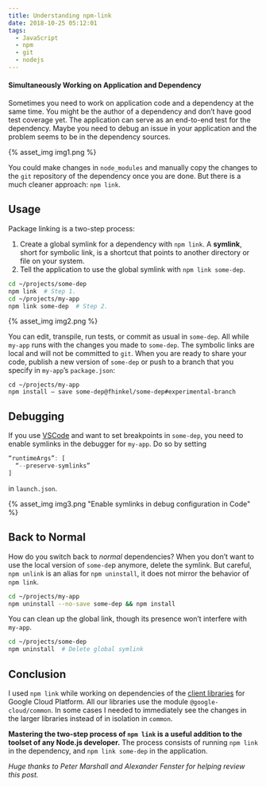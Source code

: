 ```yaml
---
title: Understanding npm-link
date: 2018-10-25 05:12:01
tags:
  - JavaScript
  - npm
  - git
  - nodejs
---
```

#### Simultaneously Working on Application and Dependency

Sometimes you need to work on application code and a dependency at the same time. You might be the author of a dependency and don’t have good test coverage yet. The application can serve as an end-to-end test for the dependency. Maybe you need to debug an issue in your application and the problem seems to be in the dependency sources.

{% asset_img img1.png %}

You could make changes in `node_modules` and manually copy the changes to the `git` repository of the dependency once you are done. But there is a much cleaner approach: `npm link`.

## Usage
Package linking is a two-step process:

1. Create a global symlink for a dependency with `npm link`. A **symlink**, short for symbolic link, is a shortcut that points to another directory or file on your system.
2. Tell the application to use the global symlink with `npm link some-dep`.

[comment]: <> (render code correctly)

``` bash
cd ~/projects/some-dep
npm link  # Step 1.
cd ~/projects/my-app
npm link some-dep  # Step 2.
``` 

{% asset_img img2.png %}

You can edit, transpile, run tests, or commit as usual in `some-dep`. All while `my-app` runs with the changes you made to `some-dep`. The symbolic links are local and will not be committed to `git`. When you are ready to share your code, publish a new version of `some-dep` or push to a branch that you specify in `my-app`’s `package.json`:

    cd ~/projects/my-app
    npm install — save some-dep@fhinkel/some-dep#experimental-branch

## Debugging
If you use [VSCode](https://code.visualstudio.com/) and want to set breakpoints in `some-dep`, you need to enable symlinks in the debugger for `my-app`. Do so by setting

``` js
“runtimeArgs”: [
  “--preserve-symlinks”
]
```

in `launch.json`.

{% asset_img img3.png "Enable symlinks in debug configuration in Code" %}

## Back to Normal
How do you switch back to *normal* dependencies? When you don’t want to use the local version of `some-de`p anymore, delete the symlink. But careful, `npm unlink` is an alias for `npm uninstall`, it does not mirror the behavior of `npm link`.

``` bash
cd ~/projects/my-app
npm uninstall --no-save some-dep && npm install 
```

You can clean up the global link, though its presence won’t interfere with `my-app`.

``` bash
cd ~/projects/some-dep
npm uninstall  # Delete global symlink
```

## Conclusion
I used `npm link` while working on dependencies of the [client libraries](https://github.com/googleapis/google-cloud-node) for Google Cloud Platform. All our libraries use the module `@google-cloud/common`. In some cases I needed to immediately see the changes in the larger libraries instead of in isolation in `common`.

**Mastering the two-step process of `npm link` is a useful addition to the toolset of any Node.js developer.** The process consists of running `npm link` in the dependency, and `npm link some-dep` in the application.

*Huge thanks to Peter Marshall and Alexander Fenster for helping review this post.*